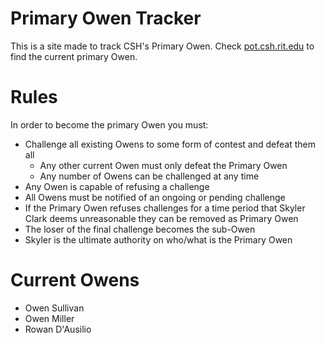 # Primary Owen Tracker
This is a site made to track CSH's Primary Owen. Check [pot.csh.rit.edu](https://pot.csh.rit.edu/) to find the current primary Owen.

# Rules
In order to become the primary Owen you must:
* Challenge all existing Owens to some form of contest and defeat them all
  * Any other current Owen must only defeat the Primary Owen
  * Any number of Owens can be challenged at any time
* Any Owen is capable of refusing a challenge
* All Owens must be notified of an ongoing or pending challenge
* If the Primary Owen refuses challenges for a time period that Skyler Clark deems unreasonable they can be removed as Primary Owen
* The loser of the final challenge becomes the sub-Owen
* Skyler is the ultimate authority on who/what is the Primary Owen

# Current Owens
* Owen Sullivan
* Owen Miller
* Rowan D'Ausilio
